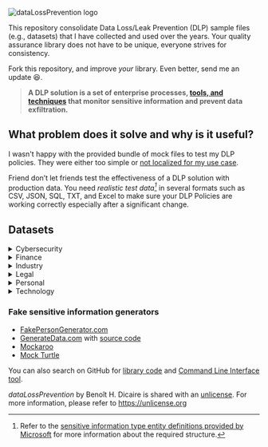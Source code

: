 ![dataLossPrevention logo](https://github.com/bhdicaire/dataLossPrevention/raw/master/logo.png)

This repository consolidate Data Loss/Leak Prevention (DLP) sample files (e.g., datasets) that I have collected and used over the years. Your quality assurance library does not have to be unique, everyone strives for consistency. 

Fork this repository, and improve _your_ library. Even better, send me an update :laughing:.

> **A DLP solution is a set of enterprise processes, [tools, and techniques](techniques.md) that monitor sensitive information and prevent data exfiltration.**

## What problem does it solve and why is it useful?

I wasn't happy with the provided bundle of mock files to test my DLP policies. They were either too simple or [not localized for my use case](dataSets/README.md#Localization).

Friend don’t let friends test the effectiveness of a DLP solution with production data. You need _realistic test data[^1]_ in several formats such as CSV, JSON, SQL, TXT, and Excel to make sure your DLP Policies are working correctly especially after a significant change. 

[^1]: Refer to the [sensitive information type entity definitions provided by Microsoft](https://docs.microsoft.com/en-us/microsoft-365/compliance/sensitive-information-type-entity-definitions?view=o365-worldwide) for more information about the required structure.

## Datasets

<details>
<summary>Cybersecurity</summary>
<br>
Items:
  * password/ shadow
  * ldap
  
Compliance:
  * To be defined
  
</details>
<details>
<summary>Finance</summary>
<br>
Items:
  * Credit card number (CCN)
  
Compliance:
  * PCI
  
</details>
<details>
<summary>Industry</summary>
<br>
Items:
  * [Pharmaceutical product documents by Brian Reid](https://c7solutions.com/2014/04/dlp-templates)
  * NDA
  
Compliance:
  * To be defined
  
</details>
<details>
<summary>Legal</summary>
<br>
Items:
  * Contract
  * NDA
  
Compliance:
  * To be defined
  
</details>
<details>
<summary>Personal</summary>
<br>
Items:
  * PII
  * PHI
 
 
| File Name   | Description |
| :-- |:-- | 
|[lastName.US.txt](personal/lastName.US.txt)| Last names occurring 100 or more times from the [US Census Bureau (up to the year 2000)](https://www.census.gov/topics/population/genealogy/data/2000_surnames.html) Because of a 72-year restriction on access to the _full_ Census, the most recent year available is 1950, released on April 1, 2022. |

The datasets are identified with the [country ISO code](dataSets/README.md#Localization).

Compliance:
  * GDPR

</details>
<details>
<summary>Technology</summary>
<br>
Items:
  * ldap
  * code
  
  
Compliance:
  * To be defined
  
</details>

### Fake sensitive information generators

* [FakePersonGenerator.com](http://www.fakepersongenerator.com/)
* [GenerateData.com](https://generatedata.com/) with [source code](https://github.com/benkeen/generatedata)
* [Mockaroo](https://www.mockaroo.com/)
* [Mock Turtle](https://mockturtle.net/)

You can also search on GitHub for [library code](https://github.com/topics/data-generator) and [Command Line Interface tool](https://github.com/topics/fake-data).

_dataLossPrevention_ by Benoît H. Dicaire is shared with an [unlicense](LICENSE). For more information, please refer to <https://unlicense.org>

